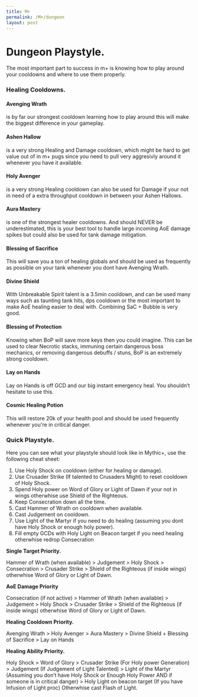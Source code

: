 ```yaml
---
title: M+
permalink: /M+/dungeon
layout: post
---
```



# Dungeon Playstyle.

The most important part to success in m+ is knowing how to play around your cooldowns and where to use them properly.

### **Healing Cooldowns.**

#### **Avenging Wrath**
is by far our strongest cooldown learning how to play around this will make the biggest difference in your gameplay.

#### **Ashen Hallow**
is a very strong Healing and Damage cooldown, which might be hard to get value out of in m+ pugs since you need to pull very aggresivly around it whenever you have it available.

#### **Holy Avenger**
is a very strong Healing cooldown can also be used for Damage if your not in need of a extra throughput cooldown in between your Ashen Hallows.

#### **Aura Mastery**
is one of the strongest healer cooldowns. And should NEVER be underestimated, this is your best tool to handle large incoming AoE damage spikes but could also be used for tank damage mitigation.

#### **Blessing of Sacrifice**
This will save you a ton of healing globals and should be used as frequently as possible on your tank whenever you dont have Avenging Wrath.

#### **Divine Shield**
With Unbreakable Spirit talent is a 3.5min cooldown, and can be used many ways such as taunting tank hits, dps cooldown or the most important to make AoE healing easier to deal with. Combining SaC + Bubble is very good.

#### **Blessing of Protection**
Knowing when BoP will save more keys then you could imagine. This can be used to clear Necrotic stacks, immuning certain dangerous boss mechanics, or removing dangerous debuffs / stuns, BoP is an extremely strong cooldown.

#### **Lay on Hands**
Lay on Hands is off GCD and our big instant emergency heal. You shouldn’t hesitate to use this.

#### **Cosmic Healing Potion**
This will restore 20k of your health pool and should be used frequently whenever you're in critical danger.




### **Quick Playstyle.**
			
Here you can see what your playstyle should look like in Mythic+, use the following cheat sheet:

1. Use Holy Shock on cooldown (either for healing or damage).
2. Use Crusader Strike (If talented to Crusaders Might) to reset cooldown of Holy Shock.
3. Spend Holy power on Word of Glory or Light of Dawn if your not in wings otherwhise use Shield of the Righteous.
4. Keep Consecration down all the time.
5. Cast Hammer of Wrath on cooldown when available.
6. Cast Judgement on cooldown.
7. Use Light of the Martyr if you need to do healing (assuming you dont have Holy Shock or enough holy power).
8. Fill empty GCDs with Holy Light on Beacon target if you need healing otherwhise redrop Consecration


**Single Target Priority.**

Hammer of Wrath (when available) > Judgement > Holy Shock > Consecration > Crusader Strike >  Shield of the Righteous (if inside wings) otherwhise Word of Glory or Light of Dawn.

**AoE Damage Priority**

Consecration (if not active) > Hammer of Wrath (when available) > Judgement > Holy Shock > Crusader Strike > Shield of the Righteous (if inside wings) otherwhise Word of Glory or Light of Dawn.

**Healing Cooldown Priority.**

Avenging Wrath > Holy Avenger > Aura Mastery > Divine Shield + Blessing of Sacrifice > Lay on Hands

**Healing Ability Priority.**

Holy Shock > Word of Glory > Crusader Strike (For Holy power Generation) > Judgement (If Judgement of Light Talented) > Light of the Martyr (Assuming you don’t have Holy Shock or Enough Holy Power AND if someone is in critical danger) > Holy Light on beacon target (If you have Infusion of Light proc) Otherwhise cast Flash of Light.
